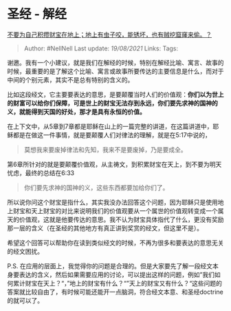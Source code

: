 # 圣经 - 解经
[不要为自己积攒财宝在地上；地上有虫子咬，能锈坏，也有贼挖窟窿来偷。？](https://www.zhihu.com/question/269580870/answer/349905120)

> Author: #NellNell 
Last update: *19/08/2021* 
Links:
Tags: 


  

谢邀。我有一个小建议，就是我们在解经的时候，特别在解经比喻、寓言、故事的时候，最重要的是了解这个比喻、寓言或故事所要传达的主要信息是什么，而对于中间的个别元素，其实不是总有特别的含义的。

比如这段经文，它主要要表达的意思，是要颠覆当时人们的价值观：**你们以为世上的财富可以给你们保障，可是世上的财宝无法存到永远，你们要先求神的国神的义，就能得到天国的好处，那才是具有永恒的价值。**

在上下文中，从5章到7章都是耶稣在山上的一篇完整的讲道，在这篇讲道中，耶稣都是在做这一件事情，就是要颠覆人们对律法的理解，就是在5:17中说的，

> 莫想我来要废掉律法和先知，我来不是要废掉，乃是要成全。

第6章所针对的就是要颠覆价值观，从主祷文，到积累财宝在天上，到不要为明天忧虑，最终的总结在6:33

> 你们要先求神的国神的义，这些东西都要加给你们了。

所以说你问这个财宝是指什么，其实我没办法回答这个问题，因为耶稣只是使用地上财宝和天上财宝的对比来说明我们的价值观要从一个属世的价值观转变成一个属天的价值观，这就是他要传达的意思。我不认为财宝具体指代了什么，更没有奖励那一层的含义（在圣经的其他地方有真正讲到奖赏的经文，但这里不是）。

希望这个回答可以帮助你在读到类似经文的时候，不再为很多和要表达的意思无关的经文困扰。

P.S. 在应用的层面上，我觉得你的问题是合理的。但是大家要先了解一段经文本身要表达的含义，然后如果需要应用的讨论，可以提出这样的问题，例如”我们如何累计财宝在天上？“，”地上的财宝有什么？“”天上的财宝又有什么？“这些问题的答案就比较自由了，有时候可能还能开一点脑洞，符合经文本意、和圣经doctrine的就可以了。